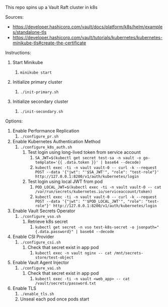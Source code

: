 This repo spins up a Vault Raft cluster in k8s

Sources:

* https://developer.hashicorp.com/vault/docs/platform/k8s/helm/examples/standalone-tls
* https://developer.hashicorp.com/vault/tutorials/kubernetes/kubernetes-minikube-tls#create-the-certificate

Instructions: 

1. Start Minikube
   1. `minikube start`

2. Initialize primary cluster
   1. `./init-primary.sh`

3. Initialize secondary cluster
   1. `./init-secondary.sh`

Options:

1. Enable Performance Replication
   1. `./configure_pr.sh`
2. Enable Kubernetes Authentication Method
   1. `./configure_k8s_auth.sh`
      1. Test login using long-lived token from service account
         1. `SA_JWT=$(kubectl get secret test-sa -n vault -o go-template='{{ .data.token }}' | base64 --decode)`   
         2. `kubectl exec -ti -n vault vault-0 -- curl -k --request POST --data '{"jwt": "'$SA_JWT'", "role": "test-role"}' http://127.0.0.1:8200/v1/auth/kubernetes/login`
      2. Test login using local JWT from pod
         1. `POD_LOCAL_JWT=$(kubectl exec -ti -n vault vault-0 -- cat /var/run/secrets/kubernetes.io/serviceaccount/token)`
         2. `kubectl exec -ti -n vault vault-0 -- curl -k --request POST --data '{"jwt": "'$POD_LOCAL_JWT'", "role": "test-role"}' http://127.0.0.1:8200/v1/auth/kubernetes/login`
3. Enable Vault Secrets Operator
   1. `./configure_vso.sh`
      1. Retrieve k8s secret
         1. `kubectl get secret -n vso test-k8s-secret -o jsonpath="{.data.password}" | base64 --decode`
4. Enable CSI Provider
   1. `./configure_csi.sh`
      1. Check that secret exist in app pod 
         1. `kubectl exec -n vault nginx -- cat /mnt/secrets-store/test-object`
5. Enable Vault Agent Injector
   1. `./configure_vai.sh`
      1. Check that secret exist in app pod
         1. `kubectl exec -ti -n vault <web_app> -- cat /vault/secrets/password.txt`
6. Enable TLS
   1. `./enable_tls.sh`
   2. Unseal each pod once pods start







